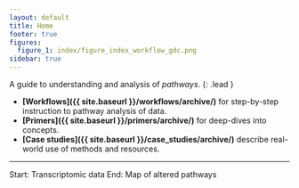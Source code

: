 ```yaml
---
layout: default
title: Home
footer: true
figures:
  figure_1: index/figure_index_workflow_gdc.png
sidebar: true
---
```


A guide to understanding and analysis of *pathways*.
{: .lead }

  - **[Workflows]({{ site.baseurl }}/workflows/archive/)** for step-by-step instruction to pathway analysis of data.
  - **[Primers]({{ site.baseurl }}/primers/archive/)** for deep-dives into concepts.
  - **[Case studies]({{ site.baseurl }}/case_studies/archive/)** describe real-world use of methods and resources.

<hr/>

<div class="panel panel-default guide-index">
  <div class="panel-heading">
    <p class="panel-title text-center">
      Start: Transcriptomic data <span class="glyphicon glyphicon-menu-right" aria-hidden="true"></span>
      End: Map of altered pathways
    </p>
  </div>
  <div class="panel-body">
    <div id="index-concepts-chart-emseq" data-baseurl="{{ site.baseurl }}"></div>
  </div>
</div>
